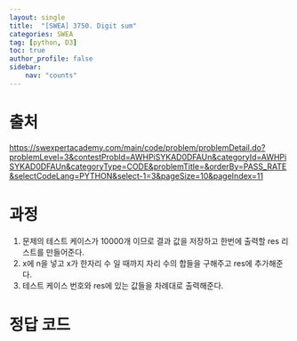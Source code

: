 ```yaml
---
layout: single
title:  "[SWEA] 3750. Digit sum"
categories: SWEA
tag: [python, D3]
toc: true
author_profile: false
sidebar:
    nav: "counts"
---
```


# 출처
<https://swexpertacademy.com/main/code/problem/problemDetail.do?problemLevel=3&contestProbId=AWHPiSYKAD0DFAUn&categoryId=AWHPiSYKAD0DFAUn&categoryType=CODE&problemTitle=&orderBy=PASS_RATE&selectCodeLang=PYTHON&select-1=3&pageSize=10&pageIndex=11>


  
  
# 과정
1. 문제의 테스트 케이스가 10000개 이므로 결과 값을 저장하고 한번에 출력할 res 리스트를 만들어준다.
2. x에 n을 넣고 x가 한자리 수 일 때까지 자리 수의 합들을 구해주고 res에 추가해준다.
3. 테스트 케이스 번호와 res에 있는 값들을 차례대로 출력해준다.

 




# 정답 코드
<script src="https://gist.github.com/kghees/c941b47fb4b8f654ffea3b2960c01127.js"></script>